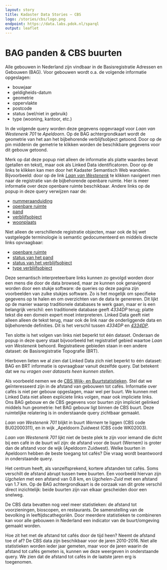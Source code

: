 ```yaml
---
layout: story
title: Kadaster Data Stories ― CBS
logo: /stories/cbs/logo.png
endpoint: https://data.labs.pdok.nl/sparql
output: leaflet
---
```


# BAG panden & CBS buurten

Alle gebouwen in Nederland zijn vindbaar in de Basisregistratie
Adressen en Gebouwen (BAG).  Voor gebouwen wordt o.a. de volgende
informatie opgeslagen:

  * bouwjaar
  * geldigheids-datum
  * geometrie
  * oppervlakte
  * postcode
  * status (wel/niet in gebruik)
  * type (wooning, kantoor, etc.)
  
In de volgende query worden deze gegevens opgevraagd voor _Laan van
Westenenk 701_ te _Apeldoorn_.  Op de BAG achtergrondkaart wordt de
geometrie van het aan het bijbehorende verblijfsobject getoond.  Door
op de pin middenin de gemetrie te klikken worden de beschikbare
gegevens voor dit gebouw getoond.

Merk op dat deze popup niet alleen de informatie als platte waardes
bevat (getallen en tekst), maar ook als Linked Data identificatoren.
Door op de links te klikken kan men door het Kadaster Semantisch Web
wandelen.  Bijvoorbeeld: door op de
link
[_Laan van Westenenk_](http://bag.basisregistraties.overheid.nl/bag/id/openbare-ruimte/0200300022472362) te
klikken navigeert men naar de registratie van de bijbehorende openbare
ruimte.  Hier is meer informatie over deze openbare ruimte
beschikbaar.  Andere links op de popup in deze query verwijzen naar
de:

  * [nummeraanduiding](http://bag.basisregistraties.overheid.nl/bag/id/nummeraanduiding/0200200000075716)
  * [openbare ruimte](http://bag.basisregistraties.overheid.nl/bag/id/openbare-ruimte/0200300022472362)
  * [pand](http://bag.basisregistraties.overheid.nl/bag/id/pand/0200100000085932)
  * [verblijfsobject](http://bag.basisregistraties.overheid.nl/bag/id/verblijfsobject/0200010000130331)
  * [woonplaats](http://bag.basisregistraties.overheid.nl/bag/id/woonplaats/3560)

Niet alleen de verschillende registratie objecten, maar ook de bij wet
vastgelegde terminologie is semantic gedocumenteerd en middels directe
links opvraagbaar:

  * [openbare ruimte](http://bag.basisregistraties.overheid.nl/id/begrip/NaamgevingUitgegeven)
  * [status van het pand](http://bag.basisregistraties.overheid.nl/id/begrip/PandInGebruik)
  * [status van het verblijfsobject](http://bag.basisregistraties.overheid.nl/id/begrip/VerblijfsobjectInGebruik)
  * [type verblijfsobject](http://bag.basisregistraties.overheid.nl/bag/id/verblijfsobject/0200010000130331)

Deze semantisch interpreteerbare links kunnen zo gevolgd worden door
een mens die door de data browsed, maar ze kunnen ook genavigeerd
worden door een stukje software: de queries op deze pagina zijn
voorbeelden van zulke stukjes software.  Zo is het mogelijk om
specifieke gegevens op te halen en om overzichten van de data te
genereren.  Dit lijkt op de manier waarop traditionele databases te
werk gaan, maar er is een belangrijk verschil: een traditionele
database geeft _4334DP_ terug; platte tekst die een domein expert moet
interpreteren.  Linked Data geeft niet alleen alleen de tekst terug,
maar ook de link naar de onderliggende data en bijbehorende
definities.  Dit is het verschil tussen _4334DP_
en
[_4334DP_](http://bag.basisregistraties.overheid.nl/bag/id/nummeraanduiding/0200200000075716).

Ten slotte is het volgen van links niet beperkt tot één dataset.
Onderaan de popup in deze query staat bijvoorbeeld het registratief
gebied waartoe _Laan van Westenenk_ behoord.  Registratieve gebieden
staan in een andere dataset: de Basisregistratie Topografie (BRT).

<div data-query data-query-sparql="pand.rq"
     data-query-endpoint="https://data.pdok.nl/sparql">
</div>

Hierboven lieten we al zien dat Linked Data zich niet beperkt to één
dataset: BAG en BRT informatie is opvraagbaar vanuit dezelfde query.
Dat betekent dat we nu _vragen over datasets heen kunnen stellen_.

Als voorbeeld nemen we
de
[CBS Wijk- en Buurtstatistieken](https://www.cbs.nl/nl-nl/dossier/nederland-regionaal/wijk-en-buurtstatistieken).
Stel dat we geïnteresseerd zijn in de afstand van gebouwen tot cafés.
Informatie over cafés is niet per gebouw opgeslagen, maar wel per
buurt.  We kunnen met Linked Data niet alleen expliciete links volgen,
maar ook impliciete links.  Ons BAG gebouw en de CBS gegevens voor
buurten zijn impliciet gelinked middels hun geometrie: het BAG gebouw
ligt binnen de CBS buurt.  Deze ruimtelijke relatering is in
onderstaande query zichtbaar gemaakt.

_Laan van Westenenk 701_ blijkt in buurt _Wernem_ te liggen (CBS code
BU02000311), en in wijk _Apeldoorn Zuidwest (CBS code WK02003).

<div data-query data-query-sparql="buurt.rq">
</div>

_Laan van Westenenk 701_ lijkt niet de beste plek te zijn voor iemand
die dicht bij een café in de buurt wil zijn: de afstand voor de buurt
(Wernem) is groter dan de afstand voor de wijk (Apeldoorn Zuidwest).
Welke buurten in Apeldoorn hebben de beste toegang tot cafés?  Die
vraag wordt beantwoord in onderstaande query.

Het centrum heeft, als vanzelfsprekend, kortere afstanden tot cafés.
Soms verschilt de afstand abrupt tussen twee buurten.  Een voorbeeld
hiervan zijn _Ugchelen_ met een afstand van 0.8 km, en _Ugchelen-Zuid_
met een afstand van 1.7 km.  Op de BAG achtergrondkaart is de oorzaak
van dit grote verschil direct inzichtelijk: beide buurten zijn van
elkaar gescheiden door een snelweg.

<div data-query data-query-sparql="buurten.rq">
</div>

De CBS data bevatten nog veel meer statistieken: de afstand tot
voorzieningen, bioscopen, en restaurants.  De samenstelling van de
bevolking in leeftijdscathegoriën.  Door meerdere statistieken te
combineren kan voor alle gebouwen in Nederland een indicator van de
buurt/omgeving gemaakt worden.

Hoe zit het met de afstand tot cafés door de tijd heen?  Neemt de
afstand toe of af?  De CBS data zijn beschikbaar voor de jaren
2010-2016.  Niet alle statistieken worden ieder jaar gemeten, maar
voor de jaren waarin de afstand tot cafés gemeten is, kunnen we deze
weergeven in onderstaande query.  We zien dat de afstand tot cafés in
de laatste jaren erg is toegenomen.

<div data-query
     data-query-sparql="tijd.rq">
</div>
